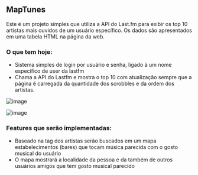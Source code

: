 ## MapTunes

Este é um projeto simples que utiliza a API do Last.fm para exibir os top 10 artistas mais ouvidos de um usuário específico. Os dados são apresentados em uma tabela HTML na página da web.

### O que tem hoje:
- Sistema simples de login por usuário e senha, ligado à um nome específico de user da lastfm  
- Chama a API do Lastfm e mostra o top 10 com atualização sempre que a página é carregada da quantidade dos scrobbles e da ordem dos artistas.

![image](https://github.com/tiago3186/MapTunes/assets/132753395/515ed9cb-4b05-495c-bb8b-c98c878d88bc)

![image](https://github.com/tiago3186/MapTunes/assets/132753395/8734401c-aa43-4044-9b83-e3dbb644b516)

### Features que serão implementadas:
- Baseado na tag dos artistas serão buscados em um mapa estabelecimentos (bares) que tocam música parecida com o gosto musical do usuário
- O mapa mostrará a localidade da pessoa e da também de outros usuários amigos que tem gosto musical parecido  

